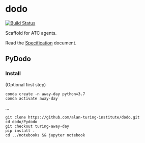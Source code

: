# dodo

[![Build Status](https://travis-ci.com/alan-turing-institute/dodo.svg?branch=master)](https://travis-ci.com/alan-turing-institute/dodo)

Scaffold for ATC agents.

Read the [Specification](Specification.md) document.

## PyDodo

### Install

(Optional first step)
```
conda create -n away-day python=3.7
conda activate away-day
```
...
```{bash}
git clone https://github.com/alan-turing-institute/dodo.git
cd dodo/Pydodo
git checkout turing-away-day
pip install .
cd ../notebooks && jupyter notebook
```
